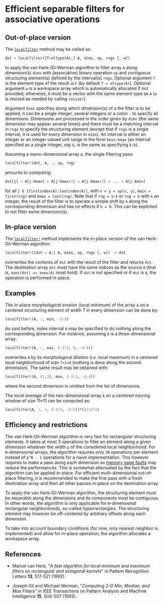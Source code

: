 # Efficient separable filters for associative operations

## Out-of-place version

The [`localfilter`](@ref) method may be called as:

```julia
dst = localfilter([T=eltype(A),] A, dims, op, rngs [, w])
```

to apply the van Herk-Gil-Werman algorithm to filter array `A` along dimension(s) `dims`
with (associative) binary operation `op` and contiguous structuring element(s) defined by
the interval(s) `rngs`. Optional argument `T` is the element type of the result `dst` (by
default `T = eltype(A)`). Optional argument `w` is a workspace array which is
automatically allocated if not provided; otherwise, it must be a vector with the same
element type as `A` (`w` is resized as needed by calling `resize!`).

Argument `dims` specifies along which dimension(s) of `A` the filter is to be applied, it
can be a single integer, several integers or a colon `:` to specify all dimensions.
Dimensions are processed in the order given by `dims` (the same dimension may appear
several times) and there must be a matching interval in `rngs` to specify the structuring
element (except that if `rngs` is a single interval, it is used for every dimension in
`dims`). An interval is either an integer or an integer valued unit range in the form
`kmin:kmax` (an interval specified as a single integer, say `k`, is the same as specifying
`k:k`).

Assuming a mono-dimensional array `A`, the single filtering pass:

```julia
localfilter!(dst, A, :, op, rng)
```

amounts to computing:

```julia
dst[j] = A[j-kmax] ⋄ A[j-kmax+1] ⋄ A[j-kmax+2] ⋄ ... ⋄ A[j-kmin]
```

for all `j ∈ [firstindex(A):lastindex(A)]`, with `x ⋄ y = op(x, y)`, `kmin = first(rng)`
and `kmax = last(rng)`. Note that if `rng = k:k` or `rng = k` with `k` an integer, the
result of the filter is to operate a simple shift by `k` along the corresponding dimension
and has no effects if `k = 0`. This can be exploited to not filter some dimension(s).


## In-place version

The [`localfilter!`](@ref) method implements the *in-place* version of the van
Herk-Gil-Werman algorithm:

```julia
localfilter!([dst = A,] A, dims, op, rngs [, w]) -> dst
```

overwrites the contents of `dst` with the result of the filter and returns `dst`. The
destination array `dst` must have the same indices as the source `A` (that is, `axes(dst)
== axes(A)` must hold). If `dst` is not specified or if `dst` is `A`, the operation is
performed in-place.


## Examples

The in-place *morphological erosion* (local minimum) of the array `A` on a centered
structuring element of width 7 in every dimension can be done by:

```julia
localfilter!(A, :, min, -3:3)
```

As said before, index interval `0` may be specified to do nothing along the corresponding
dimension. For instance, assuming `A` is a three-dimensional array:

```julia
localfilter!(A, :, max, (-3:3, 0, -4:4))
```

overwrites `A` by its *morphological dilation* (*i.e.* local maximum) in a centered local
neighborhood of size `7×1×9` (nothing is done along the second dimension). The same result
may be obtained with:

```julia
localfilter!(A, (1,3), max, (-3:3, -4:4))
```

where the second dimension is omitted from the list of dimensions.

The *local average* of the two-dimensional array `A` on a centered moving window of size
11×11 can be computed as:

```julia
localfilter(A, :, +, (-5:5, -5:5))*(1/11^2)
```

## Efficiency and restrictions

The van Herk-Gil-Werman algorithm is very fast for rectangular structuring elements. It
takes at most 3 operations to filter an element along a given dimension whatever the width
`p` of the considered local neighborhood. For `N`-dimensional arrays, the algorithm
requires only `3N` operations per element instead of `p^N - 1` operations for a naive
implementation. This however requires to make a pass along each dimension so [memory page
faults](https://en.wikipedia.org/wiki/Page_fault) may reduce the performances. This is
somewhat attenuated by the fact that the algorithm can be applied in-place. For efficient
multi-dimensional out-of-place filtering, it is recommended to make the first pass with a
fresh destination array and then all other passes in-place on the destination array.

To apply the van Herk-Gil-Werman algorithm, the structuring element must be separable
along the dimensions and its components must be contiguous. In other words, the algorithm
is only applicable for `N`-dimensional rectangular neighborhoods, so-called
*hyperrectangles*. The structuring element may however be off-centered by arbitrary
offsets along each dimension.

To take into account boundary conditions (for now, only nearest neighbor is implemented)
and allow for in-place operation, the algorithm allocates a workspace array.


## References

* Marcel van Herk, "*A fast algorithm for local minimum and maximum filters on rectangular
  and octagonal kernels*" in Pattern Recognition Letters **13**, 517-521 (1992).

* Joseph Gil and Michael Werman, "*Computing 2-D Min, Median, and Max Filters*" in IEEE
  Transactions on Pattern Analysis and Machine Intelligence **15**, 504-507 (1993).
